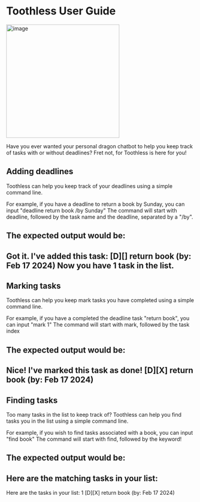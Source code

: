# Toothless User Guide


<img width="302" alt="image" src="https://github.com/timothysashimi/ip/assets/120008429/389cdb3d-d51f-4426-9a5c-3e4261203eba">


Have you ever wanted your personal dragon chatbot to help you keep track of tasks with or without deadlines? Fret not, for Toothless is here for you!

## Adding deadlines

Toothless can help you keep track of your deadlines using a simple command line.

For example, if you have a deadline to return a book by Sunday, you can input "deadline return book /by Sunday"
The command will start with deadline, followed by the task name and the deadline, separated by a "/by".

The expected output would be:
------------------------------------------
Got it. I've added this task:
[D][] return book (by: Feb 17 2024)
Now you have 1 task in the list.
------------------------------------------

## Marking tasks

Toothless can help you keep mark tasks you have completed using a simple command line.

For example, if you have a completed the deadline task "return book", you can input "mark 1"
The command will start with mark, followed by the task index

The expected output would be:
------------------------------------------
Nice! I've marked this task as done!
[D][X] return book (by: Feb 17 2024)
------------------------------------------ 


## Finding tasks

Too many tasks in the list to keep track of? Toothless can help you find tasks you in the list using a simple command line.

For example, if you wish to find tasks associated with a book, you can input "find book"
The command will start with find, followed by the keyword!

The expected output would be:
------------------------------------------
Here are the matching tasks in your list:
------------------------------------------
Here are the tasks in your list:
1 [D][X] return book (by: Feb 17 2024)
